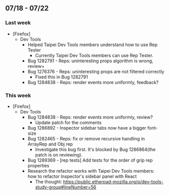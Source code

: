 ## 07/18 - 07/22 ##

### Last week
* [Firefox]
  - Dev Tools
    - Helped Taipei Dev Tools members understand how to use Rep Tester
      - Currently Taipei Dev Tools members can use Rep Tester.
    - Bug 1282791 - Reps: uninteresting props algorithm is wrong, review+
    - Bug 1276376 - Reps: uninteresting props are not filtered correctly
      - Fixed this in Bug 1282791
    - Bug 1284838 - Reps: render events more uniformly, feedback?

### This week
* [Firefox]
  - Dev Tools
    - Bug 1284838 - Reps: render events more uniformly, review?
      - Update patch for the comments
    - Bug 1286892 - Inspector sidebar tabs now have a bigger font-size
    - Bug 1282465 - Reps: fix or remove recursive handling in ArrayRep and Obj rep
      - Investigate this bug first. It's blocked by Bug 1286864(the patch is on reviewing).
    - Bug 1289369 - [rep tests] Add tests for the order of grip rep properties
    - Research the refactor works with Taipei Dev Tools members: how to refactor Inspector's sidebar panel with React
      - The thought: https://public.etherpad-mozilla.org/p/dev-tools-study-group#lineNumber=56
